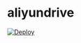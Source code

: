 # aliyundrive

[![Deploy](https://www.herokucdn.com/deploy/button.png)](https://dashboard.heroku.com/new?template=https://github.com/lesnolie/aliyundrive-heroku)
